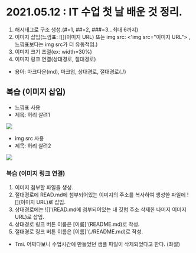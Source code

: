 # 2021.05.12 : IT 수업 첫 날 배운 것 정리.
  1. 해시태그로 구조 생성.(#=1, ##=2, ###=3...최대 6까지)
  2. 이미지 삽입(느낌표: ![](이미지 URL) 또는 img src: <'img src="이미지 URL"> ,느낌표보다는 img src가 더 유동적임.)
  3. 이미지 크기 조절(ex: width=30%)
  4. 이미지 링크 연결(상대경로, 절대경로)
  * 용어: 마크다운(md), 마크업, 상대경로, 절대경로(./)


## 복습 (이미지 삽입)
- 느낌표 사용
- 제목: 허리 살려1

![](https://search.pstatic.net/common/?src=http%3A%2F%2Fblogfiles.naver.net%2FMjAyMTAzMjZfNDcg%2FMDAxNjE2NzY5OTk0NTcz.ESehEImYeAJUJhjJuMYj4OYESQ9twDsp-SsXTNWwQ3Ig.MAtTNXj3MGiheLz7bIpIZpqA4JR0bZqB8yuiVZG1b_4g.PNG.sdbros20%2F%25B3%25EB%25B7%25AE%25C1%25F8001-20210326.png&type=sc960_832)

  - img src 사용
  - 제목: 허리 살려2
  
  <img src="https://search.pstatic.net/common/?src=http%3A%2F%2Fblogfiles.naver.net%2FMjAyMTAzMjZfNDcg%2FMDAxNjE2NzY5OTk0NTcz.ESehEImYeAJUJhjJuMYj4OYESQ9twDsp-SsXTNWwQ3Ig.MAtTNXj3MGiheLz7bIpIZpqA4JR0bZqB8yuiVZG1b_4g.PNG.sdbros20%2F%25B3%25EB%25B7%25AE%25C1%25F8001-20210326.png&type=sc960_832">

### 복습 (이미지 링크 연결)
1. 이미지 첨부할 파일을 생성.
2. 절대경로에 READ.md에 첨부되어있는 이미지의 주소를 복사하여 생성한 파일에 ![](이미지 URL)로 삽입.
3. 상대경로에는 ![]'(READ.md에 첨부되어있는 내 깃헙 주소 삭제한 나머지 이미지 URL)로 삽입.
4. 상대경로 링크 버튼 이름은 [이름]'(README.md)로 작성.
5. 절대경로 링크 버튼 이름은 [이름]'(./README.md)로 작성.

- Tmi. 어쩌다보니 수업시간에 만들었던 샘플 파일이 삭제되었다고 한다. (좌절)
